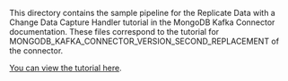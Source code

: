 This directory contains the sample pipeline for the Replicate Data with a Change Data
Capture Handler tutorial in the MongoDB Kafka Connector documentation. These
files correspond to the tutorial for
MONGODB_KAFKA_CONNECTOR_VERSION_SECOND_REPLACEMENT of the connector.

[You can view the tutorial here](https://docs.mongodb.com/kafka-connector/MONGODB_KAFKA_CONNECTOR_VERSION_SECOND_REPLACEMENT/tutorials/replicate-with-cdc/).
